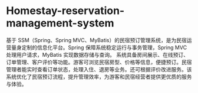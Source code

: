 # Homestay-reservation-management-system
基于 SSM（Spring、Spring MVC、MyBatis）的民宿预订管理系统，是为民宿运营量身定制的信息化平台。Spring 保障系统稳定运行与事务管理，Spring MVC 处理用户请求，MyBatis 实现数据存储与查询。  系统具备房间展示、在线预订、订单管理、客户评价等功能。游客可浏览民宿房型、价格等信息，便捷预订。民宿管理者能实时查看订单状态，处理入住、退房等业务。还可根据评价改进服务。该系统优化了民宿预订流程，提升管理效率，为游客和民宿经营者提供更优质的服务与体验。 

